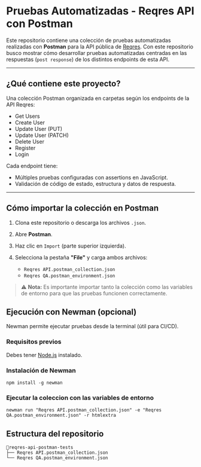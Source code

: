 # Pruebas Automatizadas - Reqres API con Postman

Este repositorio contiene una colección de pruebas automatizadas realizadas con **Postman** para la API pública de [Reqres](https://reqres.in/). Con este repositorio busco mostrar cómo desarrollar pruebas automatizadas centradas en las respuestas (`post response`) de los distintos endpoints de esta API.

---

## ¿Qué contiene este proyecto?

Una colección Postman organizada en carpetas según los endpoints de la API Reqres:

- Get Users  
- Create User  
- Update User (PUT)  
- Update User (PATCH)  
- Delete User  
- Register  
- Login  

Cada endpoint tiene:

- Múltiples pruebas configuradas con assertions en JavaScript.  
- Validación de código de estado, estructura y datos de respuesta.  

---

## Cómo importar la colección en Postman

1. Clona este repositorio o descarga los archivos `.json`.  
2. Abre **Postman**.  
3. Haz clic en `Import` (parte superior izquierda).  
4. Selecciona la pestaña **"File"** y carga ambos archivos:

   - `Reqres API.postman_collection.json`  
   - `Reqres QA.postman_environment.json`  

> ⚠️ **Nota:** Es importante importar tanto la colección como las variables de entorno para que las pruebas funcionen correctamente.


##  Ejecución con Newman (opcional)

Newman permite ejecutar pruebas desde la terminal (útil para CI/CD).

###  Requisitos previos
Debes tener [Node.js](https://nodejs.org/) instalado.

###  Instalación de Newman
```
npm install -g newman
```
### Ejecutar la coleccion con las variables de entorno
```
newman run "Reqres API.postman_collection.json" -e "Reqres QA.postman_environment.json" -r htmlextra
```
##  Estructura del repositorio

```
📂reqres-api-postman-tests
├── Reqres API.postman_collection.json
└── Reqres QA.postman_environment.json 
```
